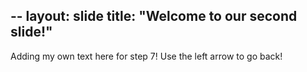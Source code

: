 --
layout: slide
title: "Welcome to our second slide!"
---
Adding my own text here for step 7!
Use the left arrow to go back!
